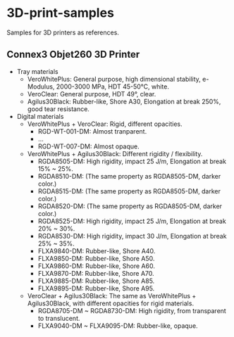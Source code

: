 # 3D-print-samples
Samples for 3D printers as references.

## Connex3 Objet260 3D Printer
- Tray materials
  - VeroWhitePlus: General purpose, high dimensional stability, e-Modulus, 2000-3000 MPa, HDT 45-50&deg;C, white.
  - VeroClear: General purpose, HDT 49&deg;, clear.
  - Agilus30Black: Rubber-like, Shore A30, Elongation at break 250%, good tear resistance. 
- Digital materials
  - VeroWhitePlus + VeroClear: Rigid, different opacities.
    - RGD-WT-001-DM: Almost tranparent. 
    - ...
    - RGD-WT-007-DM: Almost opaque. 
  - VeroWhitePlus + Agilus30Black: Different rigidity / flexibility.
    - RGDA8505-DM: High rigidity, impact 25 J/m, Elongation at break 15% ~ 25%. 
    - RGDA8510-DM: (The same property as RGDA8505-DM, darker color.)
    - RGDA8515-DM: (The same property as RGDA8505-DM, darker color.)
    - RGDA8520-DM: (The same property as RGDA8505-DM, darker color.)
    - RGDA8525-DM: High rigidity, impact 25 J/m, Elongation at break 20% ~ 30%.
    - RGDA8530-DM: High rigidity, impact 30 J/m, Elongation at break 25% ~ 35%.
    - FLXA9840-DM: Rubber-like, Shore A40.
    - FLXA9850-DM: Rubber-like, Shore A50.
    - FLXA9860-DM: Rubber-like, Shore A60.
    - FLXA9870-DM: Rubber-like, Shore A70.
    - FLXA9885-DM: Rubber-like, Shore A85.
    - FLXA9895-DM: Rubber-like, Shore A95.
  - VeroClear + Agilus30Black: The same as VeroWhitePlus + Agilus30Black, with different opacities for rigid materials. 
    - RGDA8705-DM ~ RGDA8730-DM: High rigidity, from transparent to translucent.
    - FLXA9040-DM ~ FLXA9095-DM: Rubber-like, opaque. 
